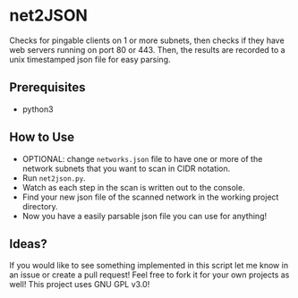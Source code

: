 # net2JSON
Checks for pingable clients on 1 or more subnets, then checks if they have web servers running on port 80 or 443. Then, the results are recorded to a unix timestamped json file for easy parsing.  

## Prerequisites
- python3

## How to Use
- OPTIONAL: change `networks.json` file to have one or more of the network subnets that you want to scan in CIDR notation.
- Run `net2json.py`.
- Watch as each step in the scan is written out to the console.
- Find your new json file of the scanned network in the working project directory. 
- Now you have a easily parsable json file you can use for anything!

## Ideas?
If you would like to see something implemented in this script let me know in an issue or create a pull request! Feel free to fork it for your own projects as well! This project uses GNU GPL v3.0!
